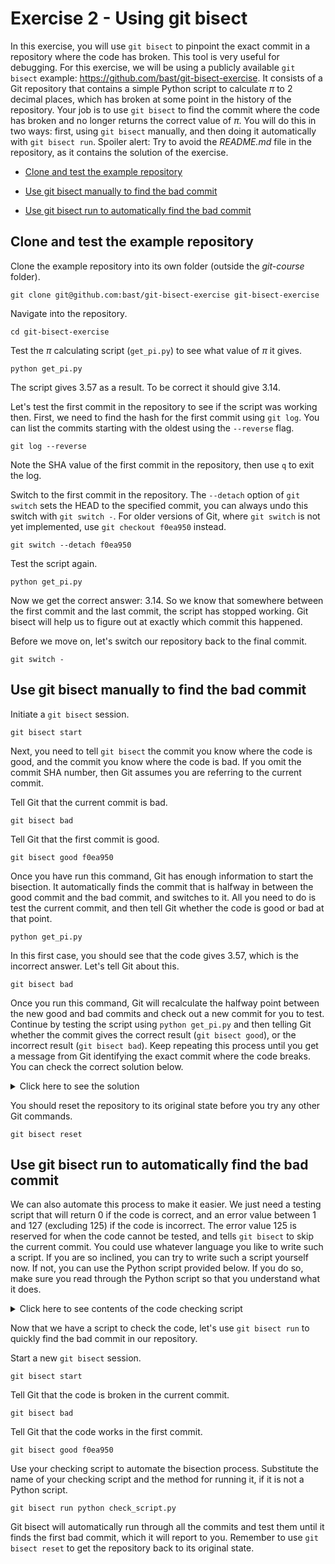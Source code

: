 # Exercise 2 - Using git bisect

In this exercise, you will use `git bisect` to pinpoint the exact commit in a repository where the code has broken. This tool is very useful for debugging. For this exercise, we will be using a publicly available `git bisect` example: https://github.com/bast/git-bisect-exercise. It consists of a Git repository that contains a simple Python script to calculate $\pi$ to 2 decimal places, which has broken at some point in the history of the repository. Your job is to use `git bisect` to find the commit where the code has broken and no longer returns the correct value of $\pi$. You will do this in two ways: first, using `git bisect` manually, and then doing it automatically with `git bisect run`. Spoiler alert: Try to avoid the *README.md* file in the repository, as it contains the solution of the exercise.

* [Clone and test the example repository](#clone)

* [Use git bisect manually to find the bad commit](#manual)

* [Use git bisect run to automatically find the bad commit](#automate)

## Clone and test the example repository <a name="clone"></a>

Clone the example repository into its own folder (outside the *git-course* folder).

```plaintext
git clone git@github.com:bast/git-bisect-exercise git-bisect-exercise
```

Navigate into the repository.

```plaintext
cd git-bisect-exercise
```

Test the $\pi$ calculating script (`get_pi.py`) to see what value of $\pi$ it gives.

```plaintext
python get_pi.py
```
The script gives 3.57 as a result. To be correct it should give 3.14.

Let's test the first commit in the repository to see if the script was working then. First, we need to find the hash for the first commit using `git log`. You can list the commits starting with the oldest using the `--reverse` flag.

```plaintext
git log --reverse
```

Note the SHA value of the first commit in the repository, then use `q` to exit the log.

Switch to the first commit in the repository. The `--detach` option of `git switch` sets the HEAD to the specified commit, you can always undo this switch with `git switch -`. For older versions of Git, where `git switch` is not yet implemented, use `git checkout f0ea950` instead.

```plaintext
git switch --detach f0ea950
```
Test the script again.

```plaintext
python get_pi.py
```

Now we get the correct answer: 3.14. So we know that somewhere between the first commit and the last commit, the script has stopped working. Git bisect will help us to figure out at exactly which commit this happened.

Before we move on, let's switch our repository back to the final commit.

```plaintext
git switch -
```

## Use git bisect manually to find the bad commit <a name="manual"></a>

Initiate a `git bisect` session.

```plaintext
git bisect start
```

Next, you need to tell `git bisect` the commit you know where the code is good, and the commit you know where the code is bad. If you omit the commit SHA number, then Git assumes you are referring to the current commit.

Tell Git that the current commit is bad.

```plaintext
git bisect bad
```

Tell Git that the first commit is good.

```plaintext
git bisect good f0ea950
```

Once you have run this command, Git has enough information to start the bisection. It automatically finds the commit that is halfway in between the good commit and the bad commit, and switches to it. All you need to do is test the current commit, and then tell Git whether the code is good or bad at that point.

```plaintext
python get_pi.py
```

In this first case, you should see that the code gives 3.57, which is the incorrect answer. Let's tell Git about this.

```plaintext
git bisect bad
```

Once you run this command, Git will recalculate the halfway point between the new good and bad commits and check out a new commit for you to test. Continue by testing the script using `python get_pi.py` and then telling Git whether the commit gives the correct result (`git bisect good`), or the incorrect result (`git bisect bad`). Keep repeating this process until you get a message from Git identifying the exact commit where the code breaks. You can check the correct solution below.

<details>
  <summary>Click here to see the solution</summary>

  The code breaks at commit number 137.
</details>

You should reset the repository to its original state before you try any other Git commands.

```plaintext
git bisect reset
```

## Use git bisect run to automatically find the bad commit <a name="automate"></a>

We can also automate this process to make it easier. We just need a testing script that will return 0 if the code is correct, and an error value between 1 and 127 (excluding 125) if the code is incorrect. The error value 125 is reserved for when the code cannot be tested, and tells `git bisect` to skip the current commit. You could use whatever language you like to write such a script. If you are so inclined, you can try to write such a script yourself now. If not, you can use the Python script provided below. If you do so, make sure you read through the Python script so that you understand what it does.

<details>
  <summary>Click here to see contents of the code checking script</summary>

  ```plaintext
  import subprocess
  import numpy
  import sys

  output = subprocess.check_output(['python', 'get_pi.py'])
  result = float(output)

  if numpy.isclose(result, 3.14):
      sys.exit(0)
  else:
      sys.exit(1)
  ```
</details>

Now that we have a script to check the code, let's use `git bisect run` to quickly find the bad commit in our repository.

Start a new `git bisect` session.

```plaintext
git bisect start
```

Tell Git that the code is broken in the current commit.

```plaintext
git bisect bad
```

Tell Git that the code works in the first commit.

```plaintext
git bisect good f0ea950
```

Use your checking script to automate the bisection process. Substitute the name of your checking script and the method for running it, if it is not a Python script.

```plaintext
git bisect run python check_script.py
```

Git bisect will automatically run through all the commits and test them until it finds the first bad commit, which it will report to you. Remember to use `git bisect reset` to get the repository back to its original state.
